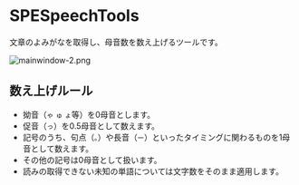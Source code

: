 # SPESpeechTools

文章のよみがなを取得し、母音数を数え上げるツールです。

![mainwindow-2.png](./docs/img/mainwindow-2.png)

## 数え上げルール

* 拗音（`ゃ` `ゅ` `ょ`等）を0母音とします。
* 促音（`っ`）を0.5母音として数えます。
* 記号のうち、句点（`。`）や長音（`ー`）といったタイミングに関わるものを1母音として数えます。
* その他の記号は0母音として扱います。
* 読みの取得できない未知の単語については文字数をそのまま適用します。
